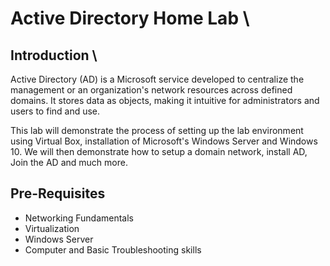 # Active Directory Home Lab \

## Introduction \

Active Directory (AD) is a Microsoft service developed to centralize the management or an organization's network resources across defined domains. It stores data as objects, making it intuitive for administrators and users to find and use. 

This lab will demonstrate the process of setting up the lab environment using Virtual Box, installation of Microsoft's Windows Server and Windows 10. We will then demonstrate how to setup a domain network, install AD, Join the AD and much more. 

## Pre-Requisites

* Networking Fundamentals
* Virtualization
* Windows Server
* Computer and Basic Troubleshooting skills
